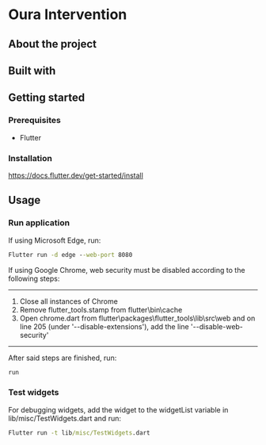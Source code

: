 # Oura Intervention

## About the project

## Built with

## Getting started

### Prerequisites

- Flutter

### Installation

https://docs.flutter.dev/get-started/install

## Usage

### Run application

If using Microsoft Edge, run:

```cmd
Flutter run -d edge --web-port 8080
```

If using Google Chrome, web security must be disabled according to the following steps:

----------------------------------------------------------------------------------------------------------------------------------
1. Close all instances of Chrome
2. Remove flutter_tools.stamp from flutter\bin\cache
3. Open chrome.dart from flutter\packages\flutter_tools\lib\src\web and on line 205 (under '--disable-extensions'), add the line '--disable-web-security'
----------------------------------------------------------------------------------------------------------------------------------

After said steps are finished, run:

```cmd
run
```

### Test widgets

For debugging widgets, add the widget to the widgetList variable in lib/misc/TestWidgets.dart and run:

```cmd
Flutter run -t lib/misc/TestWidgets.dart
```
